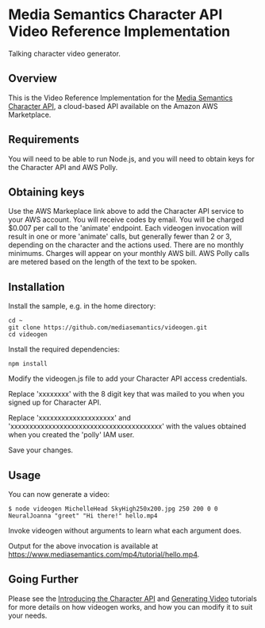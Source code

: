 # Media Semantics Character API Video Reference Implementation
Talking character video generator.

## Overview
This is the Video Reference Implementation for the [Media Semantics Character API](https://aws.amazon.com/marketplace/pp/B06ZY1VBFZ), a cloud-based API available on the Amazon AWS Marketplace.

## Requirements
You will need to be able to run Node.js, and you will need to obtain keys for the Character API and AWS Polly.

## Obtaining keys
Use the AWS Markeplace link above to add the Character API service to your AWS account. You will receive codes by email. You will be charged $0.007 per call to the 'animate' endpoint. Each videogen invocation will result in one or more 'animate' calls, but generally fewer than 2 or 3, depending on the character and the actions used. There are no monthly minimums. Charges will appear on your monthly AWS bill. AWS Polly calls are metered based on the length of the text to be spoken. 

## Installation

Install the sample, e.g. in the home directory:
```
cd ~  
git clone https://github.com/mediasemantics/videogen.git  
cd videogen
```

Install the required dependencies:
```
npm install
```

Modify the videogen.js file to add your Character API access credentials.

Replace 'xxxxxxxx' with the 8 digit key that was mailed to you when you signed up for Character API.

Replace 'xxxxxxxxxxxxxxxxxxxx' and 'xxxxxxxxxxxxxxxxxxxxxxxxxxxxxxxxxxxxxxxx' with the values obtained when you created the 'polly' IAM user.

Save your changes.

## Usage

You can now generate a video:
```
$ node videogen MichelleHead SkyHigh250x200.jpg 250 200 0 0 NeuralJoanna "greet" "Hi there!" hello.mp4
```
Invoke videogen without arguments to learn what each argument does.

Output for the above invocation is available at https://www.mediasemantics.com/mp4/tutorial/hello.mp4.


## Going Further

Please see the [Introducing the Character API](https://www.mediasemantics.com/apitutorial.html) and [Generating Video](https://www.mediasemantics.com/apitutorial5.html) tutorials for more details on how videogen works, and how you can modify it to suit your needs.




